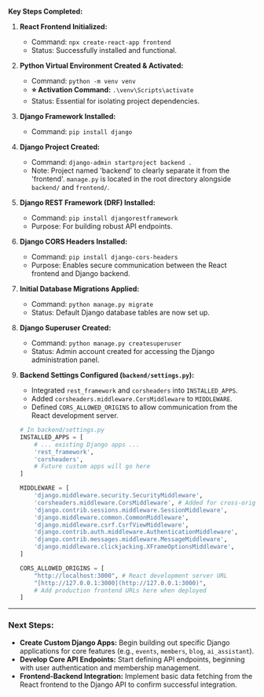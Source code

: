 

**Key Steps Completed:**

1.  **React Frontend Initialized:**
    * Command: `npx create-react-app frontend`
    * Status: Successfully installed and functional.

2.  **Python Virtual Environment Created & Activated:**
    * Command: `python -m venv venv`
    * **⭐ Activation Command:** `.\venv\Scripts\activate`
    * Status: Essential for isolating project dependencies.

3.  **Django Framework Installed:**
    * Command: `pip install django`

4.  **Django Project Created:**
    * Command: `django-admin startproject backend .`
    * Note: Project named 'backend' to clearly separate it from the 'frontend'. `manage.py` is located in the root directory alongside `backend/` and `frontend/`.

5.  **Django REST Framework (DRF) Installed:**
    * Command: `pip install djangorestframework`
    * Purpose: For building robust API endpoints.

6.  **Django CORS Headers Installed:**
    * Command: `pip install django-cors-headers`
    * Purpose: Enables secure communication between the React frontend and Django backend.

7.  **Initial Database Migrations Applied:**
    * Command: `python manage.py migrate`
    * Status: Default Django database tables are now set up.

8.  **Django Superuser Created:**
    * Command: `python manage.py createsuperuser`
    * Status: Admin account created for accessing the Django administration panel.

9.  **Backend Settings Configured (`backend/settings.py`):**
    * Integrated `rest_framework` and `corsheaders` into `INSTALLED_APPS`.
    * Added `corsheaders.middleware.CorsMiddleware` to `MIDDLEWARE`.
    * Defined `CORS_ALLOWED_ORIGINS` to allow communication from the React development server.

    ```python
    # In backend/settings.py
    INSTALLED_APPS = [
        # ... existing Django apps ...
        'rest_framework',
        'corsheaders',
        # Future custom apps will go here
    ]

    MIDDLEWARE = [
        'django.middleware.security.SecurityMiddleware',
        'corsheaders.middleware.CorsMiddleware', # Added for cross-origin requests
        'django.contrib.sessions.middleware.SessionMiddleware',
        'django.middleware.common.CommonMiddleware',
        'django.middleware.csrf.CsrfViewMiddleware',
        'django.contrib.auth.middleware.AuthenticationMiddleware',
        'django.contrib.messages.middleware.MessageMiddleware',
        'django.middleware.clickjacking.XFrameOptionsMiddleware',
    ]

    CORS_ALLOWED_ORIGINS = [
        "http://localhost:3000", # React development server URL
        "[http://127.0.0.1:3000](http://127.0.0.1:3000)",
        # Add production frontend URLs here when deployed
    ]
    ```

---

### **Next Steps:**

* **Create Custom Django Apps:** Begin building out specific Django applications for core features (e.g., `events`, `members`, `blog`, `ai_assistant`).
* **Develop Core API Endpoints:** Start defining API endpoints, beginning with user authentication and membership management.
* **Frontend-Backend Integration:** Implement basic data fetching from the React frontend to the Django API to confirm successful integration.

